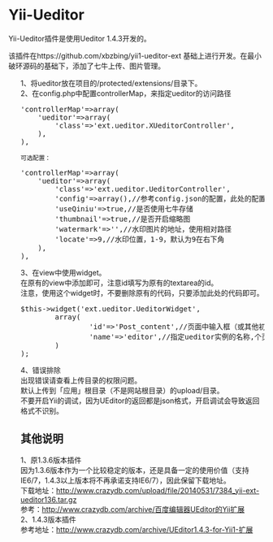 Yii-Ueditor
===========

Yii-Ueditor插件是使用Ueditor 1.4.3开发的。

该插件在https://github.com/xbzbing/yii1-ueditor-ext 基础上进行开发。在最小破环源码的基础下，添加了七牛上传、图片管理。

<ul class="task-list">
<li>
1、将ueditor放在项目的/protected/extensions/目录下。
</li>
<li>
2、在config.php中配置controllerMap，来指定ueditor的访问路径

<div class="highlight highlight-php"><pre><span class="s1">'controllerMap'</span><span class="o">=&gt;</span><span class="k">array</span><span class="p">(</span>
    <span class="s1">'ueditor'</span><span class="o">=&gt;</span><span class="k">array</span><span class="p">(</span>
        <span class="s1">'class'</span><span class="o">=&gt;</span><span class="s1">'ext.ueditor.XUeditorController'</span><span class="p">,</span>
    <span class="p">),</span>
<span class="p">),</span>
<iframe id="tmp_downloadhelper_iframe" style="display: none;"></iframe></pre></div>

<pre><code>可选配置：
</code></pre>

<div class="highlight highlight-php"><pre><span class="s1">'controllerMap'</span><span class="o">=&gt;</span><span class="k">array</span><span class="p">(</span>
    <span class="s1">'ueditor'</span><span class="o">=&gt;</span><span class="k">array</span><span class="p">(</span>
        <span class="s1">'class'</span><span class="o">=&gt;</span><span class="s1">'ext.ueditor.UeditorController'</span><span class="p">,</span>
        <span class="s1">'config'</span><span class="o">=&gt;</span><span class="k">array</span><span class="p">(),</span><span class="c1">//参考config.json的配置，此处的配置具备最高优先级</span>
        <span class="s1">'useQiniu'</span><span class="o">=&gt;</span><span class="k">true</span><span class="p">,</span><span class="c1">//是否使用七牛存储</span>
        <span class="s1">'thumbnail'</span><span class="o">=&gt;</span><span class="k">true</span>,</span><span class="c1">//是否开启缩略图</span>
        <span class="s1">'watermark'</span><span class="o">=&gt;</span><span class="s1">''</span><span class="p">,</span><span class="c1">//水印图片的地址，使用相对路径</span>
        <span class="s1">'locate'</span><span class="o">=&gt;</span><span class="mi">9</span><span class="p">,</span><span class="c1">//水印位置，1-9，默认为9在右下角</span>
    <span class="p">),</span>
<span class="p">),</span>
</pre></div>

<p></p>
</li>
<li>
3、在view中使用widget。<br>
    在原有的view中添加即可，注意id填写为原有的textarea的id。<br>
    注意，使用这个widget时，不要删除原有的代码，只要添加此处的代码即可。

<div class="highlight highlight-php"><pre><span class="nv">$this</span><span class="o">-&gt;</span><span class="na">widget</span><span class="p">(</span><span class="s1">'ext.ueditor.UeditorWidget'</span><span class="p">,</span>
        <span class="k">array</span><span class="p">(</span>
                <span class="s1">'id'</span><span class="o">=&gt;</span><span class="s1">'Post_content'</span><span class="p">,</span><span class="c1">//页面中输入框（或其他初始化容器）的ID</span>
                <span class="s1">'name'</span><span class="o">=&gt;</span><span class="s1">'editor'</span><span class="p">,</span><span class="c1">//指定ueditor实例的名称,个页面有多个ueditor实例时使用</span>
        <span class="p">)</span>
<span class="p">);</span>
</pre></div>

<p></p>
</li>
<li>
4、错误排除<br>
出现错误请查看上传目录的权限问题。<br>
默认上传到「应用」根目录（不是网站根目录）的upload/目录。<br>
不要开启Yii的调试，因为UEditor的返回都是json格式，开启调试会导致返回格式不识别。
</li>

<h2>
<a name="user-content-%E5%85%B6%E4%BB%96%E8%AF%B4%E6%98%8E" class="anchor" href="#%E5%85%B6%E4%BB%96%E8%AF%B4%E6%98%8E" aria-hidden="true"><span class="octicon octicon-link"></span></a>其他说明</h2>

<p>1、原1.3.6版本插件<br>
因为1.3.6版本作为一个比较稳定的版本，还是具备一定的使用价值（支持IE6/7，1.4.3以上版本将不再承诺支持IE6/7），因此保留下载地址。<br>
下载地址：<a href="http://www.crazydb.com/upload/file/20140531/7384_yii-ext-ueditor136.tar.gz">http://www.crazydb.com/upload/file/20140531/7384_yii-ext-ueditor136.tar.gz</a><br>
参考：<a href="http://www.crazydb.com/archive/%E7%99%BE%E5%BA%A6%E7%BC%96%E8%BE%91%E5%99%A8UEditor%E7%9A%84Yii%E6%89%A9%E5%B1%95">http://www.crazydb.com/archive/百度编辑器UEditor的Yii扩展</a><br>
2、1.4.3版本插件<br>
参考地址：<a href="http://www.crazydb.com/archive/UEditor1.4.3-for-Yii1-%E6%89%A9%E5%B1%95">http://www.crazydb.com/archive/UEditor1.4.3-for-Yii1-扩展</a></p>
</ul>
